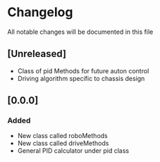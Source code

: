 # Changelog
All notable changes will be documented in this file

## [Unreleased]
- Class of pid Methods for future auton control
- Driving algorithm specific to chassis design

## [0.0.0]
### Added
- New class called roboMethods
- New class called driveMethods
- General PID calculator under pid class
